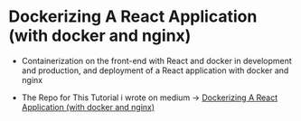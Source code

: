 # Dockerizing A React Application (with docker and nginx)

- Containerization on the front-end with React and docker in development and production, and deployment of a React application with docker and nginx

- The Repo for This Tutorial i wrote on medium -> [Dockerizing A React Application (with docker and nginx)](https://medium.com/swlh/dockerizing-a-react-application-with-docker-and-nginx-19e88ef8e99a)
